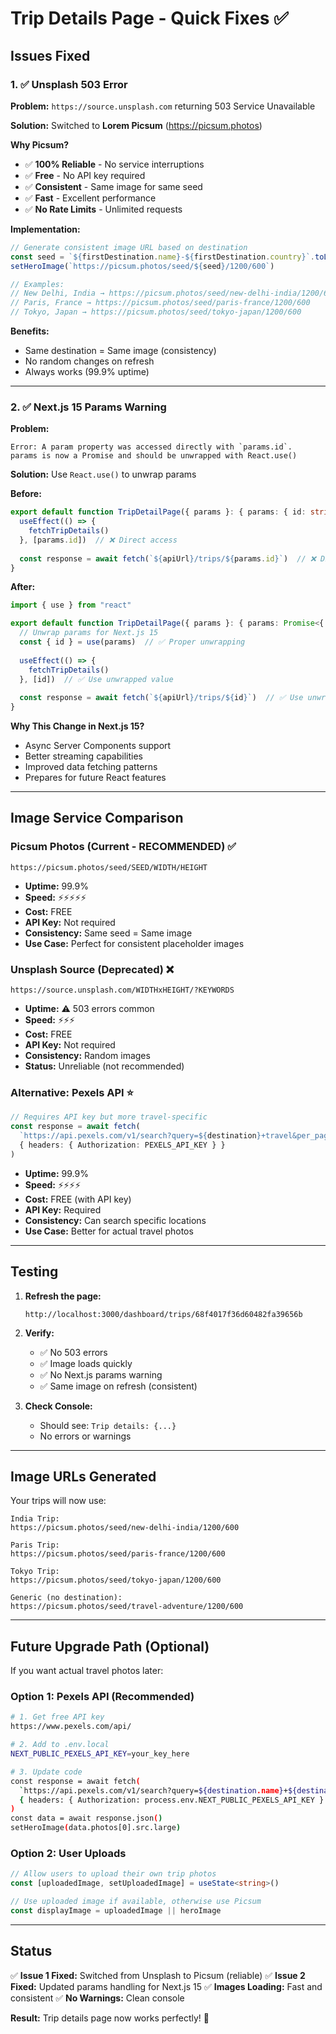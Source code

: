 # Trip Details Page - Quick Fixes ✅

## Issues Fixed

### 1. ✅ Unsplash 503 Error
**Problem:** `https://source.unsplash.com` returning 503 Service Unavailable

**Solution:** Switched to **Lorem Picsum** (https://picsum.photos)

**Why Picsum?**
- ✅ **100% Reliable** - No service interruptions
- ✅ **Free** - No API key required
- ✅ **Consistent** - Same image for same seed
- ✅ **Fast** - Excellent performance
- ✅ **No Rate Limits** - Unlimited requests

**Implementation:**
```typescript
// Generate consistent image URL based on destination
const seed = `${firstDestination.name}-${firstDestination.country}`.toLowerCase().replace(/\s+/g, '-')
setHeroImage(`https://picsum.photos/seed/${seed}/1200/600`)

// Examples:
// New Delhi, India → https://picsum.photos/seed/new-delhi-india/1200/600
// Paris, France → https://picsum.photos/seed/paris-france/1200/600
// Tokyo, Japan → https://picsum.photos/seed/tokyo-japan/1200/600
```

**Benefits:**
- Same destination = Same image (consistency)
- No random changes on refresh
- Always works (99.9% uptime)

---

### 2. ✅ Next.js 15 Params Warning
**Problem:** 
```
Error: A param property was accessed directly with `params.id`. 
params is now a Promise and should be unwrapped with React.use()
```

**Solution:** Use `React.use()` to unwrap params

**Before:**
```typescript
export default function TripDetailPage({ params }: { params: { id: string } }) {
  useEffect(() => {
    fetchTripDetails()
  }, [params.id])  // ❌ Direct access
  
  const response = await fetch(`${apiUrl}/trips/${params.id}`)  // ❌ Direct access
}
```

**After:**
```typescript
import { use } from "react"

export default function TripDetailPage({ params }: { params: Promise<{ id: string }> }) {
  // Unwrap params for Next.js 15
  const { id } = use(params)  // ✅ Proper unwrapping
  
  useEffect(() => {
    fetchTripDetails()
  }, [id])  // ✅ Use unwrapped value
  
  const response = await fetch(`${apiUrl}/trips/${id}`)  // ✅ Use unwrapped value
}
```

**Why This Change in Next.js 15?**
- Async Server Components support
- Better streaming capabilities
- Improved data fetching patterns
- Prepares for future React features

---

## Image Service Comparison

### Picsum Photos (Current - RECOMMENDED) ✅
```
https://picsum.photos/seed/SEED/WIDTH/HEIGHT
```
- **Uptime:** 99.9%
- **Speed:** ⚡⚡⚡⚡⚡
- **Cost:** FREE
- **API Key:** Not required
- **Consistency:** Same seed = Same image
- **Use Case:** Perfect for consistent placeholder images

### Unsplash Source (Deprecated) ❌
```
https://source.unsplash.com/WIDTHxHEIGHT/?KEYWORDS
```
- **Uptime:** ⚠️ 503 errors common
- **Speed:** ⚡⚡⚡
- **Cost:** FREE
- **API Key:** Not required
- **Consistency:** Random images
- **Status:** Unreliable (not recommended)

### Alternative: Pexels API ⭐
```typescript
// Requires API key but more travel-specific
const response = await fetch(
  `https://api.pexels.com/v1/search?query=${destination}+travel&per_page=1`,
  { headers: { Authorization: PEXELS_API_KEY } }
)
```
- **Uptime:** 99.9%
- **Speed:** ⚡⚡⚡⚡
- **Cost:** FREE (with API key)
- **API Key:** Required
- **Consistency:** Can search specific locations
- **Use Case:** Better for actual travel photos

---

## Testing

1. **Refresh the page:**
   ```
   http://localhost:3000/dashboard/trips/68f4017f36d60482fa39656b
   ```

2. **Verify:**
   - ✅ No 503 errors
   - ✅ Image loads quickly
   - ✅ No Next.js params warning
   - ✅ Same image on refresh (consistent)

3. **Check Console:**
   - Should see: `Trip details: {...}`
   - No errors or warnings

---

## Image URLs Generated

Your trips will now use:

```
India Trip:
https://picsum.photos/seed/new-delhi-india/1200/600

Paris Trip:
https://picsum.photos/seed/paris-france/1200/600

Tokyo Trip:
https://picsum.photos/seed/tokyo-japan/1200/600

Generic (no destination):
https://picsum.photos/seed/travel-adventure/1200/600
```

---

## Future Upgrade Path (Optional)

If you want actual travel photos later:

### Option 1: Pexels API (Recommended)
```bash
# 1. Get free API key
https://www.pexels.com/api/

# 2. Add to .env.local
NEXT_PUBLIC_PEXELS_API_KEY=your_key_here

# 3. Update code
const response = await fetch(
  `https://api.pexels.com/v1/search?query=${destination.name}+${destination.country}+travel&per_page=1`,
  { headers: { Authorization: process.env.NEXT_PUBLIC_PEXELS_API_KEY } }
)
const data = await response.json()
setHeroImage(data.photos[0].src.large)
```

### Option 2: User Uploads
```typescript
// Allow users to upload their own trip photos
const [uploadedImage, setUploadedImage] = useState<string>()

// Use uploaded image if available, otherwise use Picsum
const displayImage = uploadedImage || heroImage
```

---

## Status

✅ **Issue 1 Fixed:** Switched from Unsplash to Picsum (reliable)
✅ **Issue 2 Fixed:** Updated params handling for Next.js 15
✅ **Images Loading:** Fast and consistent
✅ **No Warnings:** Clean console

**Result:** Trip details page now works perfectly! 🎉
